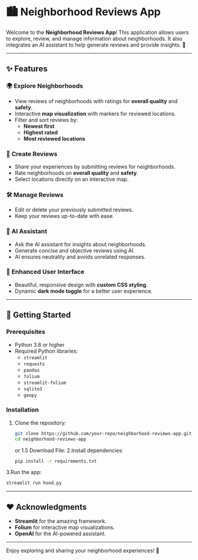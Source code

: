 # 🏙️ Neighborhood Reviews App

Welcome to the **Neighborhood Reviews App**! This application allows users to explore, review, and manage information about neighborhoods. It also integrates an AI assistant to help generate reviews and provide insights. 🌟

---

## ✨ Features

### 🌍 **Explore Neighborhoods**
- View reviews of neighborhoods with ratings for **overall quality** and **safety**.
- Interactive **map visualization** with markers for reviewed locations.
- Filter and sort reviews by:
  - **Newest first**
  - **Highest rated**
  - **Most reviewed locations**

### 📝 **Create Reviews**
- Share your experiences by submitting reviews for neighborhoods.
- Rate neighborhoods on **overall quality** and **safety**.
- Select locations directly on an interactive map.

### 🛠️ **Manage Reviews**
- Edit or delete your previously submitted reviews.
- Keep your reviews up-to-date with ease.

### 🤖 **AI Assistant**
- Ask the AI assistant for insights about neighborhoods.
- Generate concise and objective reviews using AI.
- AI ensures neutrality and avoids unrelated responses.

### 🎨 **Enhanced User Interface**
- Beautiful, responsive design with **custom CSS styling**.
- Dynamic **dark mode toggle** for a better user experience.

---

## 🚀 Getting Started

### Prerequisites
- Python 3.8 or higher
- Required Python libraries:
  - `streamlit`
  - `requests`
  - `pandas`
  - `folium`
  - `streamlit-folium`
  - `sqlite3`
  - `geopy`

### Installation
1. Clone the repository:
   ```bash
   git clone https://github.com/your-repo/neighborhood-reviews-app.git
   cd neighborhood-reviews-app
   ```
   or
1.5 Download File:
2.Install dependencies:
   ```bash
   pip install -r requirements.txt
   ```
3.Run the app:
   ```bash
   streamlit run hood.py
   ```
---


## ❤️ Acknowledgments
- **Streamlit** for the amazing framework.
- **Folium** for interactive map visualizations.
- **OpenAI** for the AI-powered assistant.

---

Enjoy exploring and sharing your neighborhood experiences! 🌟


